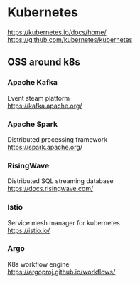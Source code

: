 # Kubernetes
https://kubernetes.io/docs/home/ <br>
https://github.com/kubernetes/kubernetes

## OSS around k8s
### Apache Kafka
Event steam platform <br>
https://kafka.apache.org/

### Apache Spark
Distributed processing framework <br>
https://spark.apache.org/

### RisingWave
Distributed SQL streaming database <br>
https://docs.risingwave.com/

### Istio
Service mesh manager for kubernetes <br>
https://istio.io/

### Argo
K8s workflow engine <br>
https://argoproj.github.io/workflows/


